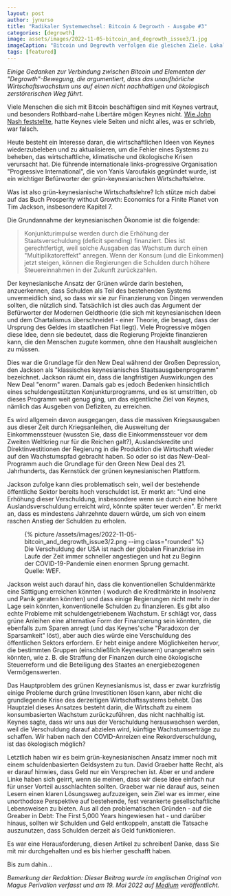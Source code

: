 ```yaml
---
layout: post
author: jynurso
title: "Radikaler Systemwechsel: Bitcoin & Degrowth - Ausgabe #3"
categories: [degrowth]
image: assets/images/2022-11-05-bitcoin_and_degrowth_issue3/1.jpg
imageCaption: "Bitcoin und Degrowth verfolgen die gleichen Ziele. Lokalismus, das Ende des Schuldengeldes und ein bescheidenes Leben. Bildnachweis: John Guccione"
tags: [featured]
---
```


_Einige Gedanken zur Verbindung zwischen Bitcoin und Elementen der "Degrowth"-Bewegung, die argumentiert, dass das unaufhörliche Wirtschaftswachstum uns auf einen nicht nachhaltigen und ökologisch zerstörerischen Weg führt._

Viele Menschen die sich mit Bitcoin beschäftigen sind mit Keynes vertraut, und besonders Rothbard-nahe Libertäre mögen Keynes nicht. [Wie John Nash feststellte](http://personal.psu.edu/gjb6/nash/money.pdf), hatte Keynes viele Seiten und nicht alles, was er schrieb, war falsch.

Heute besteht ein Interesse daran, die wirtschaftlichen Ideen von Keynes wiederzubeleben und zu aktualisieren, um die Fehler eines Systems zu beheben, das wirtschaftliche, klimatische und ökologische Krisen verursacht hat. Die führende internationale links-progressive Organisation "Progressive International", die von Yanis Varoufakis gegründet wurde, ist ein wichtiger Befürworter der grün-keynesianischen Wirtschaftslehre.

Was ist also grün-keynesianische Wirtschaftslehre? Ich stütze mich dabei auf das Buch Prosperity without Growth: Economics for a Finite Planet von Tim Jackson, insbesondere Kapitel 7.

Die Grundannahme der keynesianischen Ökonomie ist die folgende:

> Konjunkturimpulse werden durch die Erhöhung der Staatsverschuldung (deficit spending) finanziert. Dies ist gerechtfertigt, weil solche Ausgaben das Wachstum durch einen "Multiplikatoreffekt" anregen. Wenn der Konsum (und die Einkommen) jetzt steigen, können die Regierungen die Schulden durch höhere Steuereinnahmen in der Zukunft zurückzahlen.

Der keynesianische Ansatz der Grünen würde darin bestehen, anzuerkennen, dass Schulden als Teil des bestehenden Systems unvermeidlich sind, so dass wir sie zur Finanzierung von Dingen verwenden sollten, die nützlich sind. Tatsächlich ist dies auch das Argument der Befürworter der Modernen Geldtheorie (die sich mit keynesianischen Ideen und dem Chartalismus überschneidet - einer Theorie, die besagt, dass der Ursprung des Geldes im staatlichen Fiat liegt). Viele Progressive mögen diese Idee, denn sie bedeutet, dass die Regierung Projekte finanzieren kann, die den Menschen zugute kommen, ohne den Haushalt ausgleichen zu müssen.

Dies war die Grundlage für den New Deal während der Großen Depression, den Jackson als "klassisches keynesianisches Staatsausgabenprogramm" bezeichnet. Jackson räumt ein, dass die langfristigen Auswirkungen des New Deal "enorm" waren. Damals gab es jedoch Bedenken hinsichtlich eines schuldengestützten Konjunkturprogramms, und es ist umstritten, ob dieses Programm weit genug ging, um das eigentliche Ziel von Keynes, nämlich das Ausgeben von Defiziten, zu erreichen.

Es wird allgemein davon ausgegangen, dass die massiven Kriegsausgaben aus dieser Zeit durch Kriegsanleihen, die Ausweitung der Einkommenssteuer (wussten Sie, dass die Einkommenssteuer vor dem Zweiten Weltkrieg nur für die Reichen galt?), Auslandskredite und Direktinvestitionen der Regierung in die Produktion die Wirtschaft wieder auf den Wachstumspfad gebracht haben. So oder so ist das New-Deal-Programm auch die Grundlage für den Green New Deal des 21. Jahrhunderts, das Kernstück der grünen keynesianischen Plattform.

Jackson zufolge kann dies problematisch sein, weil der bestehende öffentliche Sektor bereits hoch verschuldet ist. Er merkt an: "Und eine Erhöhung dieser Verschuldung, insbesondere wenn sie durch eine höhere Auslandsverschuldung erreicht wird, könnte später teuer werden". Er merkt an, dass es mindestens Jahrzehnte dauern würde, um sich von einem raschen Anstieg der Schulden zu erholen.

<div class="row justify-content-center">
<figure class="figure col-md-12">
{% picture /assets/images/2022-11-05-bitcoin_and_degrowth_issue3/2.png --img class="rounded" %}
<figcaption class="figure-caption">Die Verschuldung der USA ist nach der globalen Finanzkrise im Laufe der Zeit immer schneller angestiegen und hat zu Beginn der COVID-19-Pandemie einen enormen Sprung gemacht. Quelle: WEF.</figcaption>
</figure>
</div>

Jackson weist auch darauf hin, dass die konventionellen Schuldenmärkte eine Sättigung erreichen könnten ( wodurch die Kreditmärkte in Insolvenz und Panik geraten könnten) und dass einige Regierungen nicht mehr in der Lage sein könnten, konventionelle Schulden zu finanzieren. Es gibt also echte Probleme mit schuldengetriebenem Wachstum. Er schlägt vor, dass grüne Anleihen eine alternative Form der Finanzierung sein könnten, die ebenfalls zum Sparen anregt (und das Keynes'sche "Paradoxon der Sparsamkeit" löst), aber auch dies würde eine Verschuldung des öffentlichen Sektors erfordern. Er hebt einige andere Möglichkeiten hervor, die bestimmten Gruppen (einschließlich Keynesianern) unangenehm sein könnten, wie z. B. die Straffung der Finanzen durch eine ökologische Steuerreform und die Beteiligung des Staates an energiebezogenen Vermögenswerten.

Das Hauptproblem des grünen Keynesianismus ist, dass er zwar kurzfristig einige Probleme durch grüne Investitionen lösen kann, aber nicht die grundlegende Krise des derzeitigen Wirtschaftssystems behebt. Das Hauptziel dieses Ansatzes besteht darin, die Wirtschaft zu einem konsumbasierten Wachstum zurückzuführen, das nicht nachhaltig ist. Keynes sagte, dass wir uns aus der Verschuldung herauswachsen werden, weil die Verschuldung darauf abzielen wird, künftige Wachstumserträge zu schaffen. Wir haben nach den COVID-Anreizen eine Rekordverschuldung, ist das ökologisch möglich?

Letztlich haben wir es beim grün-keynesianischen Ansatz immer noch mit einem schuldenbasierten Geldsystem zu tun. David Graeber hatte Recht, als er darauf hinwies, dass Geld nur ein Versprechen ist. Aber er und andere Linke haben sich geirrt, wenn sie meinen, dass wir diese Idee einfach nur für unser Vorteil ausschlachten sollten. Graeber war nie darauf aus, seinen Lesern einen klaren Lösungsweg aufzuzeigen, sein Ziel war es immer, eine unorthodoxe Perspektive auf bestehende, fest verankerte gesellschaftliche Lebensweisen zu bieten. Aus all den problematischen Gründen - auf die Greaber in Debt: The First 5,000 Years hingewiesen hat - und darüber hinaus, sollten wir Schulden und Geld entkoppeln, anstatt die Tatsache auszunutzen, dass Schulden derzeit als Geld funktionieren.

Es war eine Herausforderung, diesen Artikel zu schreiben! Danke, dass Sie mit mir durchgehalten und es bis hierher geschafft haben.

Bis zum dahin...

_Bemerkung der Redaktion: Dieser Beitrag wurde im englischen Original von Magus Perivallon verfasst und am 19. Mai 2022 auf [Medium](https://medium.com/ladies-in-bitcoin/radical-system-change-bitcoin-degrowth-issue-3-f2025bd1834c) veröffentlicht._